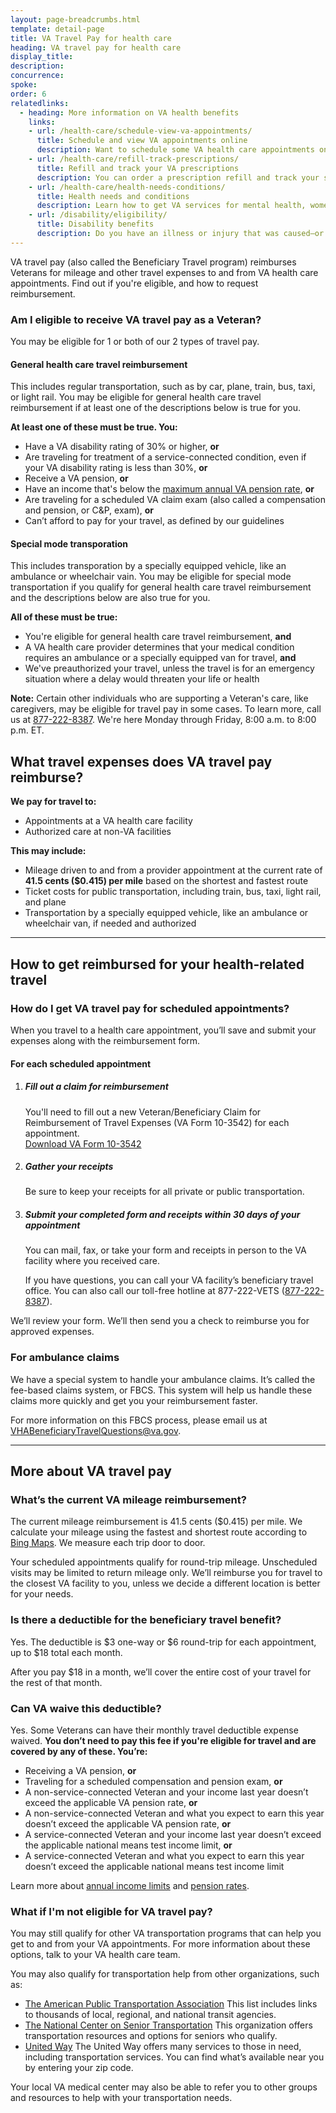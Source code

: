 ```yaml
---
layout: page-breadcrumbs.html
template: detail-page
title: VA Travel Pay for health care 
heading: VA travel pay for health care 
display_title: 
description: 
concurrence: 
spoke: 
order: 6
relatedlinks:
  - heading: More information on VA health benefits
    links:
    - url: /health-care/schedule-view-va-appointments/
      title: Schedule and view VA appointments online
      description: Want to schedule some VA health care appointments online? You can do that, view your appointments, and more.
    - url: /health-care/refill-track-prescriptions/
      title: Refill and track your VA prescriptions
      description: You can order a prescription refill and track your shipment online.
    - url: /health-care/health-needs-conditions/  
      title: Health needs and conditions
      description: Learn how to get VA services for mental health, women’s health, and other specific needs.
    - url: /disability/eligibility/  
      title: Disability benefits
      description: Do you have an illness or injury that was caused—or made worse—by your active-duty service? Find out if you can get disability compensation (monthly payments) from VA.
---
```


<div class="va-introtext">
  
VA travel pay (also called the Beneficiary Travel program) reimburses Veterans for mileage and other travel expenses to and from VA health care appointments. Find out if you're eligible, and how to request reimbursement.

</div>

<div class="feature" markdown="1">

### Am I eligible to receive VA travel pay as a Veteran?

You may be eligible for 1 or both of our 2 types of travel pay.

#### General health care travel reimbursement

This includes regular transportation, such as by car, plane, train, bus, taxi, or light rail. You may be eligible for general health care travel reimbursement if at least one of the descriptions below is true for you.

**At least one of these must be true. You:**

- Have a VA disability rating of 30% or higher, **or**
- Are traveling for treatment of a service-connected condition, even if your VA disability rating is less than 30%, **or**
- Receive a VA pension, **or**
- Have an income that's below the [maximum annual VA pension rate](/pension/veterans-pension-rates/), **or**
- Are traveling for a scheduled VA claim exam (also called a compensation and pension, or C&P, exam), **or** 
- Can’t afford to pay for your travel, as defined by our guidelines

#### Special mode transporation

This includes transporation by a specially equipped vehicle, like an ambulance or wheelchair vain. You may be eligible for special mode transportation if you qualify for general health care travel reimbursement and the descriptions below are also true for you.

**All of these must be true:**

- You're eligible for general health care travel reimbursement, **and**
-	A VA health care provider determines that your medical condition requires an ambulance or a specially equipped van for travel, **and** 
-	We've preauthorized your travel, unless the travel is for an emergency situation where a delay would threaten your life or health

</div>

**Note:** Certain other individuals who are supporting a Veteran's care, like caregivers, may be eligible for travel pay in some cases. To learn more, call us at <a href="tel:+18772228387">877-222-8387</a>. We're here Monday through Friday, 8:00 a.m. to 8:00 p.m. ET.

## What travel expenses does VA travel pay reimburse?

**We pay for travel to:**
- Appointments at a VA health care facility
- Authorized care at non-VA facilities

**This may include:**
-	Mileage driven to and from a provider appointment at the current rate of **41.5 cents ($0.415) per mile** based on the shortest and fastest route
-	Ticket costs for public transportation, including train, bus, taxi, light rail, and plane
-	Transportation by a specially equipped vehicle, like an ambulance or wheelchair van, if needed and authorized

------

## How to get reimbursed for your health-related travel

### How do I get VA travel pay for scheduled appointments?

When you travel to a health care appointment, you’ll save and submit your expenses along with the reimbursement form. 

#### For each scheduled appointment

<ol class="process">
<li class="process-step list-one">
  
##### Fill out a claim for reimbursement

You'll need to fill out a new Veteran/Beneficiary Claim for Reimbursement of Travel Expenses (VA Form 10-3542) for each appointment. <br>
[Download VA Form 10-3542](https://www.va.gov/vaforms/medical/pdf/vha-10-3542-fill.pdf)  

</li>

<li class="process-step list-two">

##### Gather your receipts

Be sure to keep your receipts for all private or public transportation.

</li>

<li class="process-step list-three">

##### Submit your completed form and receipts within 30 days of your appointment

You can mail, fax, or take your form and receipts in person to the VA facility where you received care. 

If you have questions, you can call your VA facility’s beneficiary travel office. 
You can also call our toll-free hotline at 877-222-VETS (<a href="tel:+18772228387">877-222-8387</a>).

</li>
</ol>
  
We’ll review your form. We’ll then send you a check to reimburse you for approved expenses.

### For ambulance claims

We have a special system to handle your ambulance claims. It’s called the fee-based claims 
system, or FBCS. This system will help us handle these claims more quickly and get you your reimbursement faster.

For more information on this FBCS process, please email us at <a href="mailto:VHABeneficiaryTravelQuestions@va.gov">VHABeneficiaryTravelQuestions@va.gov</a>.

------

## More about VA travel pay

### What’s the current VA mileage reimbursement?

The current mileage reimbursement is 41.5 cents ($0.415) per mile. We calculate 
your mileage using the fastest and shortest route according to [Bing Maps](https://www.bing.com/maps?FORM=LGCYVD). 
We measure each trip door to door. 

Your scheduled appointments qualify for round-trip mileage. Unscheduled visits may be 
limited to return mileage only. We’ll reimburse you for travel to the closest VA facility to you, 
unless we decide a different location is better for your needs.

### Is there a deductible for the beneficiary travel benefit?

Yes. The deductible is $3 one-way or $6 round-trip for each appointment, up to $18 total each month.

After you pay $18 in a month, we’ll cover the entire cost of your travel for the rest of that month.

### Can VA waive this deductible?

Yes. Some Veterans can have their monthly travel deductible expense waived. 
**You don’t need to pay this fee if you're eligible for travel and are covered by any of these. You’re:**

-	Receiving a VA pension, **or**
-	Traveling for a scheduled compensation and pension exam, **or**
-	A non-service-connected Veteran and your income last year doesn’t exceed the applicable VA pension rate, **or**
-	A non-service-connected Veteran and what you expect to earn this year doesn’t exceed the applicable VA pension rate, **or**
-	A service-connected Veteran and your income last year doesn’t exceed the applicable national means test income limit, **or**
-	A service-connected Veteran and what you expect to earn this year doesn’t exceed the applicable national means test 
income limit 

Learn more about [annual income limits](https://www.va.gov/opa/pressrel/pressrelease.cfm?id=2684) and 
[pension rates](https://www.benefits.va.gov/pension/current_rates_veteran_pen.asp).

### What if I'm not eligible for VA travel pay?

You may still qualify for other VA transportation programs that can help you get to and from your VA appointments. For more information about these options, talk to your VA health care team.

You may also qualify for transportation help from other organizations, such as:

- [The American Public Transportation Association](http://www.apta.com/resources/links/unitedstates/Pages/default.aspx) This list
includes links to thousands of local, regional, and national transit agencies.
- [The National Center on Senior Transportation](http://www.seniortransportation.net) This organization offers transportation 
resources and options for seniors who qualify.
- [United Way](http://www.unitedway.org/) The United Way offers many services to those in need, including transportation
services. You can find what’s available near you by entering your zip code.

Your local VA medical center may also be able to refer you to other groups and resources to help with your transportation
needs.
